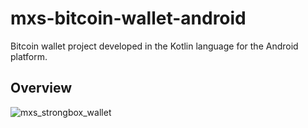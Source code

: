 # mxs-bitcoin-wallet-android

Bitcoin wallet project developed in the Kotlin language for the Android platform.

## Overview

![mxs_strongbox_wallet](https://github.com/maxwellmoreira/mxs-voting-module/assets/1280690/1097d6ed-06b9-4701-bd50-6b13b309ff06)
